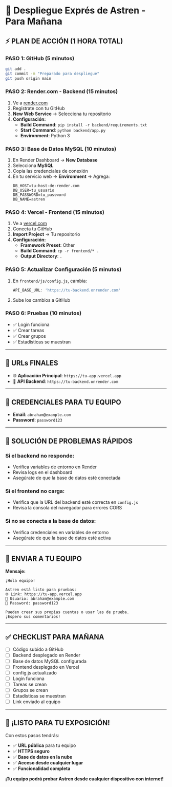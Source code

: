 # 🚀 Despliegue Exprés de Astren - Para Mañana

## ⚡ **PLAN DE ACCIÓN (1 HORA TOTAL)**

### **PASO 1: GitHub (5 minutos)**
```bash
git add .
git commit -m "Preparado para despliegue"
git push origin main
```

### **PASO 2: Render.com - Backend (15 minutos)**
1. Ve a [render.com](https://render.com)
2. Regístrate con tu GitHub
3. **New Web Service** → Selecciona tu repositorio
4. **Configuración:**
   - **Build Command**: `pip install -r backend/requirements.txt`
   - **Start Command**: `python backend/app.py`
   - **Environment**: Python 3

### **PASO 3: Base de Datos MySQL (10 minutos)**
1. En Render Dashboard → **New Database**
2. Selecciona **MySQL**
3. Copia las credenciales de conexión
4. En tu servicio web → **Environment** → Agrega:
   ```
   DB_HOST=tu-host-de-render.com
   DB_USER=tu_usuario
   DB_PASSWORD=tu_password
   DB_NAME=astren
   ```

### **PASO 4: Vercel - Frontend (15 minutos)**
1. Ve a [vercel.com](https://vercel.com)
2. Conecta tu GitHub
3. **Import Project** → Tu repositorio
4. **Configuración:**
   - **Framework Preset**: Other
   - **Build Command**: `cp -r frontend/* .`
   - **Output Directory**: `.`

### **PASO 5: Actualizar Configuración (5 minutos)**
1. En `frontend/js/config.js`, cambia:
   ```javascript
   API_BASE_URL: 'https://tu-backend.onrender.com'
   ```
2. Sube los cambios a GitHub

### **PASO 6: Pruebas (10 minutos)**
- ✅ Login funciona
- ✅ Crear tareas
- ✅ Crear grupos
- ✅ Estadísticas se muestran

---

## 🎯 **URLs FINALES**

- 🌐 **Aplicación Principal**: `https://tu-app.vercel.app`
- 🔧 **API Backend**: `https://tu-backend.onrender.com`

---

## 📧 **CREDENCIALES PARA TU EQUIPO**

- **Email**: `abraham@example.com`
- **Password**: `password123`

---

## 🚨 **SOLUCIÓN DE PROBLEMAS RÁPIDOS**

### **Si el backend no responde:**
- Verifica variables de entorno en Render
- Revisa logs en el dashboard
- Asegúrate de que la base de datos esté conectada

### **Si el frontend no carga:**
- Verifica que la URL del backend esté correcta en `config.js`
- Revisa la consola del navegador para errores CORS

### **Si no se conecta a la base de datos:**
- Verifica credenciales en variables de entorno
- Asegúrate de que la base de datos esté activa

---

## 📱 **ENVIAR A TU EQUIPO**

**Mensaje:**
```
¡Hola equipo! 

Astren está listo para pruebas:
🌐 Link: https://tu-app.vercel.app
📧 Usuario: abraham@example.com
🔑 Password: password123

Pueden crear sus propias cuentas o usar las de prueba.
¡Espero sus comentarios!
```

---

## ✅ **CHECKLIST PARA MAÑANA**

- [ ] Código subido a GitHub
- [ ] Backend desplegado en Render
- [ ] Base de datos MySQL configurada
- [ ] Frontend desplegado en Vercel
- [ ] config.js actualizado
- [ ] Login funciona
- [ ] Tareas se crean
- [ ] Grupos se crean
- [ ] Estadísticas se muestran
- [ ] Link enviado al equipo

---

## 🎉 **¡LISTO PARA TU EXPOSICIÓN!**

Con estos pasos tendrás:
- ✅ **URL pública** para tu equipo
- ✅ **HTTPS seguro**
- ✅ **Base de datos en la nube**
- ✅ **Acceso desde cualquier lugar**
- ✅ **Funcionalidad completa**

**¡Tu equipo podrá probar Astren desde cualquier dispositivo con internet!** 